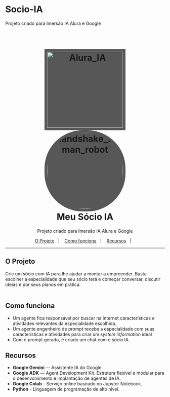 # Socio-IA
Projeto criado para Imersão IA Alura e Google
<h1 align="center">
<br>
  <img style='background-color: #575757; padding: 8px;' src="https://cursos.alura.com.br/assets/images/immersion/imersao_ia_google_logo.png" alt="Alura_IA" width="240">
<br>
  <img style='background-color: #575757; padding: 8px; border-radius: 120px;' src="https://img.freepik.com/free-photo/ai-background-business-technology-digital-transformation_53876-129771.jpg" alt="handshake_human_robot" width="240">
<br>
Meu Sócio IA
</h1>

<p align="center">Projeto criado para Imersão IA Alura e Google</p>

<p align="center">
  <a href="#o-projeto">O Projeto</a>&nbsp;&nbsp;&nbsp;|&nbsp;&nbsp;&nbsp;
  <a href="#como-funciona">Como funciona</a>&nbsp;&nbsp;&nbsp;|&nbsp;&nbsp;&nbsp;
  <a href="#recursos">Recursos</a>&nbsp;&nbsp;&nbsp;|&nbsp;&nbsp;&nbsp;
</p>

<hr />

## O Projeto
Crie um sócio com IA para lhe ajudar a montar a empreender. Basta escolher a especialidade que seu sócio terá e começar conversar, discutir ideias e por seus planos em prática.
<br><br>

## Como funciona
- Um agente fica responsável por buscar na internet características e atividades relevantes da especialidade escolhida.
- Um agente engenheiro de prompt recebe a especialidade com suas caracteristicas e atividades para criar um _system information_ ideal
- Com o prompt gerado, é criado um chat com o sócio IA


## Recursos
[//]: # (Add the features of your project here:)

- **Google Gemini** — Assistente IA do Google.
- **Google ADK** — Agent Development Kit. Estrutura flexível e modular para o desenvolvimento e implantação de agentes de IA.
- **Google Colab** - Serviço online baseado no Jupyter Notebook.
- **Python** - Linguagem de programação de alto nível.

